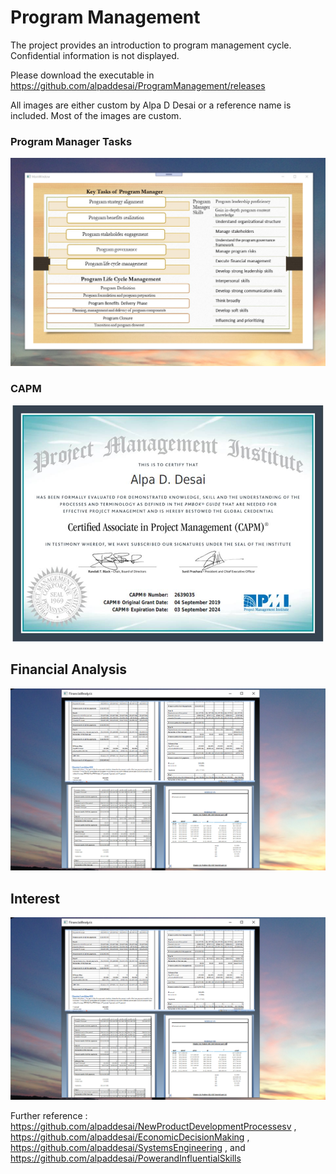 # Program Management

The project provides an introduction to program management cycle. Confidential information is not displayed. 

Please download the executable in https://github.com/alpaddesai/ProgramManagement/releases

All images are either custom by Alpa D Desai or a reference name is included. Most of the images are custom.

### Program Manager Tasks
![image](ProgramManager.png)

### CAPM
![image](CAPMCertificate.jpg)

## Financial Analysis
![image](FinancialAnalysisImage.png)

## Interest
![image](FinancialAnalysisImage.png)

Further reference : https://github.com/alpaddesai/NewProductDevelopmentProcessesv , https://github.com/alpaddesai/EconomicDecisionMaking ,   https://github.com/alpaddesai/SystemsEngineering , and https://github.com/alpaddesai/PowerandInfluentialSkills
